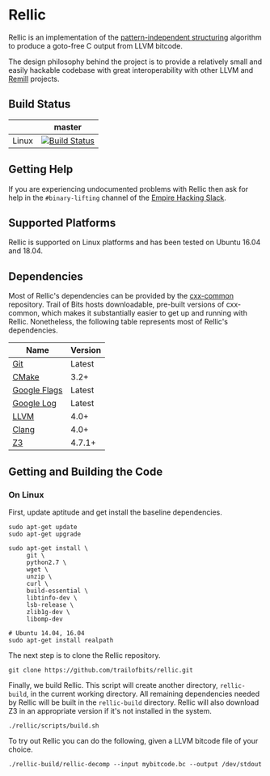 # Rellic

Rellic is an implementation of the [pattern-independent structuring](https://github.com/trailofbits/rellic/blob/master/docs/NoMoreGotos.pdf) algorithm to produce a goto-free C output from LLVM bitcode.

The design philosophy behind the project is to provide a relatively small and easily hackable codebase with great interoperability with other LLVM and [Remill](https://github.com/trailofbits/remill) projects.

## Build Status

|       | master |
| ----- | ------ |
| Linux | [![Build Status](https://travis-ci.org/lifting-bits/rellic.svg?branch=master)](https://travis-ci.org/trailofbits/rellic)|

## Getting Help

If you are experiencing undocumented problems with Rellic then ask for help in the `#binary-lifting` channel of the [Empire Hacking Slack](https://empireslacking.herokuapp.com/).

## Supported Platforms

Rellic is supported on Linux platforms and has been tested on Ubuntu 16.04 and 18.04.

## Dependencies

Most of Rellic's dependencies can be provided by the [cxx-common](https://github.com/trailofbits/cxx-common) repository. Trail of Bits hosts downloadable, pre-built versions of cxx-common, which makes it substantially easier to get up and running with Rellic. Nonetheless, the following table represents most of Rellic's dependencies.

| Name | Version | 
| ---- | ------- |
| [Git](https://git-scm.com/) | Latest |
| [CMake](https://cmake.org/) | 3.2+ |
| [Google Flags](https://github.com/google/glog) | Latest |
| [Google Log](https://github.com/google/glog) | Latest |
| [LLVM](http://llvm.org/) | 4.0+|
| [Clang](http://clang.llvm.org/) | 4.0+|
| [Z3](https://github.com/Z3Prover/z3) | 4.7.1+ |

## Getting and Building the Code

### On Linux

First, update aptitude and get install the baseline dependencies.

```shell
sudo apt-get update
sudo apt-get upgrade

sudo apt-get install \
     git \
     python2.7 \
     wget \
     unzip \
     curl \
     build-essential \
     libtinfo-dev \
     lsb-release \
     zlib1g-dev \
     libomp-dev

# Ubuntu 14.04, 16.04
sudo apt-get install realpath
```

The next step is to clone the Rellic repository.

```shell
git clone https://github.com/trailofbits/rellic.git
```

Finally, we build Rellic. This script will create another directory, `rellic-build`, in the current working directory. All remaining dependencies needed by Rellic will be built in the `rellic-build` directory. Rellic will also download Z3 in an appropriate version if it's not installed in the system.

```shell
./rellic/scripts/build.sh
```

To try out Rellic you can do the following, given a LLVM bitcode file of your choice.

```shell
./rellic-build/rellic-decomp --input mybitcode.bc --output /dev/stdout
```
